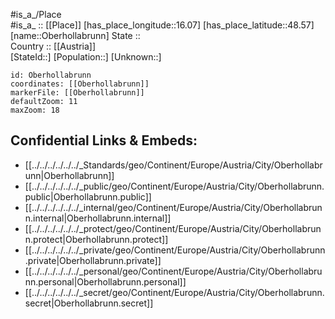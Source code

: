 ﻿---
location: [48.57,16.07] 
mapzoom: [7,12] 
mapmarker: city 
type: City
tags:
- geo/City


SpocWebEntityId: 33032
isDeleted: false
confidential: public

---
#is_a_/Place  
#is_a_ :: [[Place]] 
[has_place_longitude::16.07] 
[has_place_latitude::48.57] 
[name::Oberhollabrunn] 
State ::  
Country :: [[Austria]]  
[StateId::] 
[Population::] 
[Unknown::] 


```leaflet
id: Oberhollabrunn
coordinates: [[Oberhollabrunn]] 
markerFile: [[Oberhollabrunn]] 
defaultZoom: 11 
maxZoom: 18
```


## Confidential Links & Embeds: 
- [[../../../../../../_Standards/geo/Continent/Europe/Austria/City/Oberhollabrunn|Oberhollabrunn]] 
- [[../../../../../../_public/geo/Continent/Europe/Austria/City/Oberhollabrunn.public|Oberhollabrunn.public]] 
- [[../../../../../../_internal/geo/Continent/Europe/Austria/City/Oberhollabrunn.internal|Oberhollabrunn.internal]] 
- [[../../../../../../_protect/geo/Continent/Europe/Austria/City/Oberhollabrunn.protect|Oberhollabrunn.protect]] 
- [[../../../../../../_private/geo/Continent/Europe/Austria/City/Oberhollabrunn.private|Oberhollabrunn.private]] 
- [[../../../../../../_personal/geo/Continent/Europe/Austria/City/Oberhollabrunn.personal|Oberhollabrunn.personal]] 
- [[../../../../../../_secret/geo/Continent/Europe/Austria/City/Oberhollabrunn.secret|Oberhollabrunn.secret]] 
